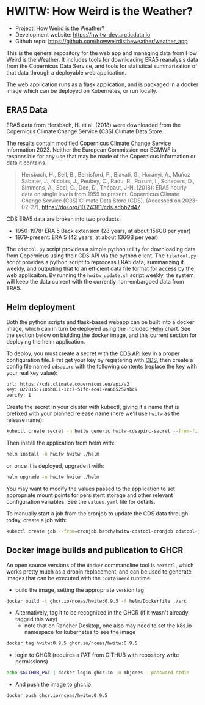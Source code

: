 # HWITW: How Weird is the Weather?

- Project: How Weird is the Weather?
- Development website: https://hwitw-dev.arcticdata.io
- Github repo: https://github.com/howweirdistheweather/weather_app

This is the general repository for the web app and managing data from How Weird is the Weather.
It includes tools for downloading ERA5 reanalysis data from the Copernicus Data Service, and tools for
statistical summarization of that data through a deployable web application.

The web application runs as a flask application, and is packaged in a docker image which can
be deployed on Kubernetes, or run locally.

## ERA5 Data

ERA5 data from Hersbach, H. et al. (2018) were downloaded from the Copernicus Climate Change Service (C3S) Climate Data Store.

The results contain modified Copernicus Climate Change Service information 2023. Neither the European Commission nor ECMWF is responsible for any use that may be made of the Copernicus information or data it contains.

> Hersbach, H., Bell, B., Berrisford, P., Biavati, G., Horányi, A., Muñoz Sabater, J., Nicolas, J., Peubey, C., Radu, R., Rozum, I., Schepers, D., Simmons, A., Soci, C., Dee, D., Thépaut, J-N. (2018): ERA5 hourly data on single levels from 1959 to present. Copernicus Climate Change Service (C3S) Climate Data Store (CDS). (Accessed on 2023-02-27), <https://doi.org/10.24381/cds.adbb2d47>

CDS ERA5 data are broken into two products:

- 1950-1978: ERA 5 Back extension (28 years, at about 156GB per year)
- 1979-present: ERA 5 (42 years, at about 136GB per year)

The `cdstool.py` script provides a simple python utility for downloading data from Copernicus using their CDS API via the python client. The `tiletool.py` script provides a python script to reprocess ERA5 data, summarizing it weekly, and outputing that to an efficient data file format for access by the web applicaiton. By running the `hwitw_update.sh` script weekly, the system will keep the data current with the currently non-embargoed data from ERA5.

## Helm deployment

Both the python scripts and flask-based webapp can be built into a docker image, which can in turn be deployed using the included [Helm](https://helm.sh) chart. See the section below on biulding the docker image, and this current section for deploying the helm application.

To deploy, you must create a secret with the [CDS API key](https://cds.climate.copernicus.eu/api-how-to) in a proper configuration file. First get your key by registering with [CDS](https://cds.climate.copernicus.eu/api-how-to), then create a config file named `cdsapirc` with the following contents (replace the key with your real key value):

```sh
url: https://cds.climate.copernicus.eu/api/v2
key: 827815:710bb811-1cc7-51fc-4c41-ea6652529bc9
verify: 1
```

Create the secret in your cluster with kubectl, giving it a name that is prefixed with your planned release name (here we'll use `hwitw` as the release name):

```sh
kubectl create secret -n hwitw generic hwitw-cdsapirc-secret --from-file=cdsapirc
```

Then install the application from helm with:

```sh
helm install -n hwitw hwitw ./helm
```

or, once it is deployed, upgrade it with:

```sh
helm upgrade -n hwitw hwitw ./helm
```

You may want to modify the values passed to the application to set appropriate mount points for persistent storage and other relevant configuration variables. See the `values.yaml` file for details.

To manually start a job from the cronjob to update the CDS data through today, create a job with:

```sh
kubectl create job --from=cronjob.batch/hwitw-cdstool-cronjob cdstool-job
```

## Docker image builds and publication to GHCR

An open source versions of the `docker` commandline tool is `nerdctl`, which works pretty much as
a dropin replacement, and can be used to generate images that can be executed with the `containerd`
runtime.

- build the image, setting the appropriate version tag

```sh
docker build -t ghcr.io/nceas/hwitw:0.9.5 -f helm/Dockerfile ./src
```

- Alternatively, tag it to be recognized in the GHCR (if it wasn't already tagged this way)
  - note that on Rancher Desktop, one also may need to set the k8s.io namespace for kubernetes to see the image

```sh
docker tag hwitw:0.9.5 ghcr.io/nceas/hwitw:0.9.5
```

- login to GHCR (requires a PAT from GITHUB with repository write permissions)

```sh
echo $GITHUB_PAT | docker login ghcr.io -u mbjones --password-stdin
```

- And push the image to ghcr.io:

```sh
docker push ghcr.io/nceas/hwitw:0.9.5
```
